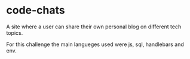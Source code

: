 # code-chats
A site where a user can share their own personal blog on different tech topics.

For this challenge the main langueges used were js, sql, handlebars and env.
